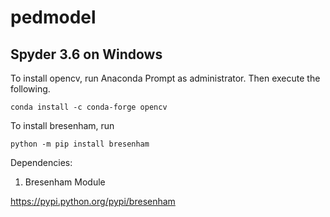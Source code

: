 # pedmodel


## Spyder 3.6 on Windows
To install opencv, run Anaconda Prompt as administrator. Then execute the following.
```
conda install -c conda-forge opencv
```
To install bresenham, run
```
python -m pip install bresenham
```

Dependencies:

1. Bresenham Module

https://pypi.python.org/pypi/bresenham
